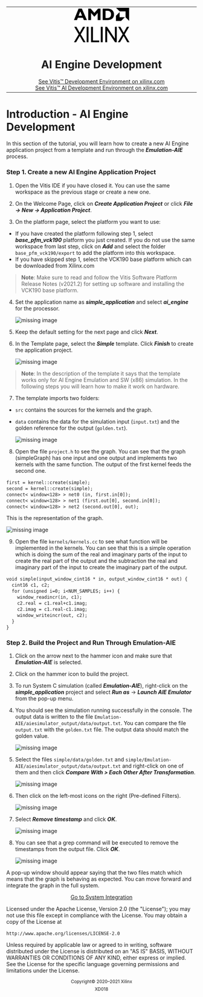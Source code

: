 <table class="sphinxhide" width="100%">
 <tr width="100%">
    <td align="center"><img src="https://raw.githubusercontent.com/Xilinx/Image-Collateral/main/xilinx-logo.png" width="30%"/><h1>AI Engine Development</h1>
    <a href="https://www.xilinx.com/products/design-tools/vitis.html">See Vitis™ Development Environment on xilinx.com</br></a>
    <a href="https://www.xilinx.com/products/design-tools/vitis/vitis-ai.html">See Vitis™ AI Development Environment on xilinx.com</a>
    </td>
 </tr>
</table>

# Introduction - AI Engine Development

In this section of the tutorial, you will learn how to create a new AI Engine application project from a template and run through the ***Emulation-AIE*** process.

### Step 1. Create a new AI Engine Application Project

1. Open the Vitis IDE if you have closed it. You can use the same workspace as the previous stage or create a new one.

2. On the Welcome Page, click on ***Create Application Project*** or click ***File → New →  Application Project***.

3. On the platform page, select the platform you want to use:
* If you have created the platform following step 1, select ***base_pfm_vck190*** platform you just created. If you do not use the same workspace from last step, click on ***Add*** and select the folder `base_pfm_vck190/export` to add the platform into this workspace.
* If you have skipped step 1, select the VCK190 base platform which can be downloaded from Xilinx.com
>**Note**: Make sure to read and follow the Vitis Software Platform Release Notes (v2021.2) for setting up software and installing the VCK190 base platform.

4. Set the application name as ***simple_application*** and select ***ai_engine*** for the processor.

      ![missing image](images/aie_app_pg1.png)

5. Keep the default setting for the next page and click ***Next***.

6. In the Template page, select the ***Simple*** template. Click ***Finish*** to create the application project.

      ![missing image](images/aie_app_pg2.png)

>**Note**: In the description of the template it says that the template works only for AI Engine Emulation and SW (x86) simulation. In the following steps you will learn how to make it work on hardware.  

7. The template imports two folders:

* `src` contains the sources for the kernels and the graph.
* `data` contains the data for the simulation input (`input.txt`) and the golden reference for the output (`golden.txt`).

    ![missing image](images/aie_app_folder.png)

8. Open the file `project.h` to see the graph.
You can see that the graph (simpleGraph) has one input and one output and implements two kernels with the same function. The output of the first kernel feeds the second one.

```
first = kernel::create(simple);
second = kernel::create(simple);
connect< window<128> > net0 (in, first.in[0]);
connect< window<128> > net1 (first.out[0], second.in[0]);
connect< window<128> > net2 (second.out[0], out);
```

This is the representation of the graph.

  ![missing image](images/aie_app_graph.png)

9. Open the file `kernels/kernels.cc` to see what function will be implemented in the kernels.
You can see that this is a simple operation which is doing the sum of the real and imaginary parts of the input to create the real part of the output and the subtraction the real and imaginary part of the input to create the imaginary part of the output.
```
void simple(input_window_cint16 * in, output_window_cint16 * out) {
  cint16 c1, c2;
  for (unsigned i=0; i<NUM_SAMPLES; i++) {
    window_readincr(in, c1);
    c2.real = c1.real+c1.imag;
    c2.imag = c1.real-c1.imag;
    window_writeincr(out, c2);
  }
}
```

### Step 2. Build the Project and Run Through Emulation-AIE

1. Click on the arrow next to the hammer icon and make sure that ***Emulation-AIE*** is selected.

2. Click on the hammer icon to build the project.

3. To run System C simulation (called ***Emulation-AIE***), right-click on the ***simple_application*** project and select ***Run as*** -> ***Launch AIE Emulator*** from the pop-up menu.

4. You should see the simulation running successfully in the console.
The output data is written to the file `Emulation-AIE/aiesimulator_output/data/output.txt`. You can compare the file `output.txt` with the `golden.txt` file. The output data should match the golden value.

      ![missing image](images/aie_app_emu.png)

5. Select the files `simple/data/golden.txt` and `simple/Emulation-AIE/aiesimulator_output/data/output.txt` and right-click on one of them and then click ***Compare With > Each Other After Transformation***.

      ![missing image](images/aie_app_comp.png)

6. Then click on the left-most icons on the right (Pre-defined Filters).

      ![missing image](images/aie_app_comp_2.png)

7. Select ***Remove timestamp*** and click ***OK***.

      ![missing image](images/aie_app_comp_3.png)  

8. You can see that a grep command will be executed to remove the timestamps from the output file. Click ***OK***.

      ![missing image](images/aie_app_comp_4.png)  

A pop-up window should appear saying that the two files match which means that the graph is behaving as expected. You can move forward and integrate the graph in the full system.


<p align="center"><a href="./03-pl_application_creation.md">Go to System Integration</a></b></p>




Licensed under the Apache License, Version 2.0 (the "License");
you may not use this file except in compliance with the License.
You may obtain a copy of the License at

    http://www.apache.org/licenses/LICENSE-2.0

Unless required by applicable law or agreed to in writing, software
distributed under the License is distributed on an "AS IS" BASIS,
WITHOUT WARRANTIES OR CONDITIONS OF ANY KIND, either express or implied.
See the License for the specific language governing permissions and
limitations under the License.


<p class="sphinxhide" align="center"><sup>Copyright&copy; 2020–2021 Xilinx</sup><br><sup>XD018</sup></br></p>
